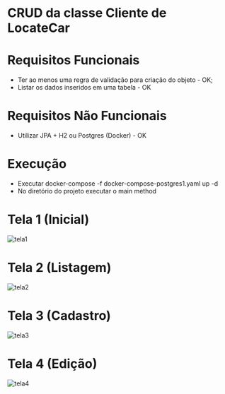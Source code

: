 # CRUD da classe Cliente de LocateCar

# Requisitos Funcionais
- Ter ao menos uma regra de validação para criação do objeto - OK;
- Listar os dados inseridos em uma tabela - OK

# Requisitos Não Funcionais
- Utilizar JPA + H2 ou Postgres (Docker) - OK

# Execução

- Executar docker-compose -f docker-compose-postgres1.yaml up -d
- No diretório do projeto executar o main method

# Tela 1 (Inicial)
![tela1](https://user-images.githubusercontent.com/94862631/224185947-db72c976-8bd8-4442-bcf7-a1ed1b72e230.png)

# Tela 2 (Listagem)
![tela2](https://user-images.githubusercontent.com/94862631/224186216-f3a9cf40-d548-4ec6-ae85-1049132a2d94.png)

# Tela 3 (Cadastro)
![tela3](https://user-images.githubusercontent.com/94862631/224186973-240b381b-a381-4977-bc91-57530df81e24.png)

# Tela 4 (Edição)
![tela4](https://user-images.githubusercontent.com/94862631/224187219-0bd144c2-0107-424a-b594-b76b84d2ec44.png)
